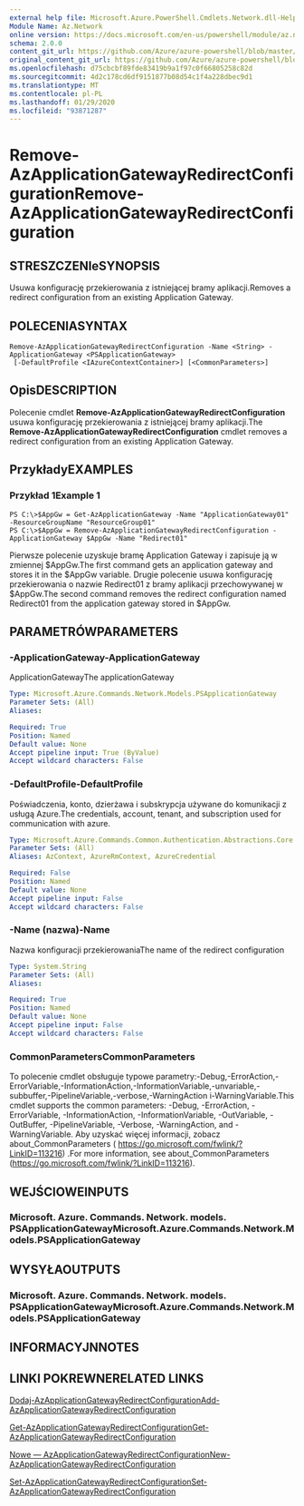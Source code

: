 ```yaml
---
external help file: Microsoft.Azure.PowerShell.Cmdlets.Network.dll-Help.xml
Module Name: Az.Network
online version: https://docs.microsoft.com/en-us/powershell/module/az.network/remove-azapplicationgatewayredirectconfiguration
schema: 2.0.0
content_git_url: https://github.com/Azure/azure-powershell/blob/master/src/Network/Network/help/Remove-AzApplicationGatewayRedirectConfiguration.md
original_content_git_url: https://github.com/Azure/azure-powershell/blob/master/src/Network/Network/help/Remove-AzApplicationGatewayRedirectConfiguration.md
ms.openlocfilehash: d75cbcbf89fde83419b9a1f97c0f66805258c82d
ms.sourcegitcommit: 4d2c178cd6df9151877b08d54c1f4a228dbec9d1
ms.translationtype: MT
ms.contentlocale: pl-PL
ms.lasthandoff: 01/29/2020
ms.locfileid: "93871287"
---
```

# <span data-ttu-id="bb7da-101">Remove-AzApplicationGatewayRedirectConfiguration</span><span class="sxs-lookup"><span data-stu-id="bb7da-101">Remove-AzApplicationGatewayRedirectConfiguration</span></span>

## <span data-ttu-id="bb7da-102">STRESZCZENIe</span><span class="sxs-lookup"><span data-stu-id="bb7da-102">SYNOPSIS</span></span>
<span data-ttu-id="bb7da-103">Usuwa konfigurację przekierowania z istniejącej bramy aplikacji.</span><span class="sxs-lookup"><span data-stu-id="bb7da-103">Removes a redirect configuration from an existing Application Gateway.</span></span>

## <span data-ttu-id="bb7da-104">POLECENIA</span><span class="sxs-lookup"><span data-stu-id="bb7da-104">SYNTAX</span></span>

```
Remove-AzApplicationGatewayRedirectConfiguration -Name <String> -ApplicationGateway <PSApplicationGateway>
 [-DefaultProfile <IAzureContextContainer>] [<CommonParameters>]
```

## <span data-ttu-id="bb7da-105">Opis</span><span class="sxs-lookup"><span data-stu-id="bb7da-105">DESCRIPTION</span></span>
<span data-ttu-id="bb7da-106">Polecenie cmdlet **Remove-AzApplicationGatewayRedirectConfiguration** usuwa konfigurację przekierowania z istniejącej bramy aplikacji.</span><span class="sxs-lookup"><span data-stu-id="bb7da-106">The **Remove-AzApplicationGatewayRedirectConfiguration** cmdlet removes a redirect configuration from an existing Application Gateway.</span></span>

## <span data-ttu-id="bb7da-107">Przykłady</span><span class="sxs-lookup"><span data-stu-id="bb7da-107">EXAMPLES</span></span>

### <span data-ttu-id="bb7da-108">Przykład 1</span><span class="sxs-lookup"><span data-stu-id="bb7da-108">Example 1</span></span>
```
PS C:\>$AppGw = Get-AzApplicationGateway -Name "ApplicationGateway01" -ResourceGroupName "ResourceGroup01"
PS C:\>$AppGw = Remove-AzApplicationGatewayRedirectConfiguration -ApplicationGateway $AppGw -Name "Redirect01"
```

<span data-ttu-id="bb7da-109">Pierwsze polecenie uzyskuje bramę Application Gateway i zapisuje ją w zmiennej $AppGw.</span><span class="sxs-lookup"><span data-stu-id="bb7da-109">The first command gets an application gateway and stores it in the $AppGw variable.</span></span>
<span data-ttu-id="bb7da-110">Drugie polecenie usuwa konfigurację przekierowania o nazwie Redirect01 z bramy aplikacji przechowywanej w $AppGw.</span><span class="sxs-lookup"><span data-stu-id="bb7da-110">The second command removes the redirect configuration named Redirect01 from the application gateway stored in $AppGw.</span></span>

## <span data-ttu-id="bb7da-111">PARAMETRÓW</span><span class="sxs-lookup"><span data-stu-id="bb7da-111">PARAMETERS</span></span>

### <span data-ttu-id="bb7da-112">-ApplicationGateway</span><span class="sxs-lookup"><span data-stu-id="bb7da-112">-ApplicationGateway</span></span>
<span data-ttu-id="bb7da-113">ApplicationGateway</span><span class="sxs-lookup"><span data-stu-id="bb7da-113">The applicationGateway</span></span>

```yaml
Type: Microsoft.Azure.Commands.Network.Models.PSApplicationGateway
Parameter Sets: (All)
Aliases:

Required: True
Position: Named
Default value: None
Accept pipeline input: True (ByValue)
Accept wildcard characters: False
```

### <span data-ttu-id="bb7da-114">-DefaultProfile</span><span class="sxs-lookup"><span data-stu-id="bb7da-114">-DefaultProfile</span></span>
<span data-ttu-id="bb7da-115">Poświadczenia, konto, dzierżawa i subskrypcja używane do komunikacji z usługą Azure.</span><span class="sxs-lookup"><span data-stu-id="bb7da-115">The credentials, account, tenant, and subscription used for communication with azure.</span></span>

```yaml
Type: Microsoft.Azure.Commands.Common.Authentication.Abstractions.Core.IAzureContextContainer
Parameter Sets: (All)
Aliases: AzContext, AzureRmContext, AzureCredential

Required: False
Position: Named
Default value: None
Accept pipeline input: False
Accept wildcard characters: False
```

### <span data-ttu-id="bb7da-116">-Name (nazwa)</span><span class="sxs-lookup"><span data-stu-id="bb7da-116">-Name</span></span>
<span data-ttu-id="bb7da-117">Nazwa konfiguracji przekierowania</span><span class="sxs-lookup"><span data-stu-id="bb7da-117">The name of the redirect configuration</span></span>

```yaml
Type: System.String
Parameter Sets: (All)
Aliases:

Required: True
Position: Named
Default value: None
Accept pipeline input: False
Accept wildcard characters: False
```

### <span data-ttu-id="bb7da-118">CommonParameters</span><span class="sxs-lookup"><span data-stu-id="bb7da-118">CommonParameters</span></span>
<span data-ttu-id="bb7da-119">To polecenie cmdlet obsługuje typowe parametry:-Debug,-ErrorAction,-ErrorVariable,-InformationAction,-InformationVariable,-unvariable,-subbuffer,-PipelineVariable,-verbose,-WarningAction i-WarningVariable.</span><span class="sxs-lookup"><span data-stu-id="bb7da-119">This cmdlet supports the common parameters: -Debug, -ErrorAction, -ErrorVariable, -InformationAction, -InformationVariable, -OutVariable, -OutBuffer, -PipelineVariable, -Verbose, -WarningAction, and -WarningVariable.</span></span> <span data-ttu-id="bb7da-120">Aby uzyskać więcej informacji, zobacz about_CommonParameters ( https://go.microsoft.com/fwlink/?LinkID=113216) .</span><span class="sxs-lookup"><span data-stu-id="bb7da-120">For more information, see about_CommonParameters (https://go.microsoft.com/fwlink/?LinkID=113216).</span></span>

## <span data-ttu-id="bb7da-121">WEJŚCIOWE</span><span class="sxs-lookup"><span data-stu-id="bb7da-121">INPUTS</span></span>

### <span data-ttu-id="bb7da-122">Microsoft. Azure. Commands. Network. models. PSApplicationGateway</span><span class="sxs-lookup"><span data-stu-id="bb7da-122">Microsoft.Azure.Commands.Network.Models.PSApplicationGateway</span></span>

## <span data-ttu-id="bb7da-123">WYSYŁA</span><span class="sxs-lookup"><span data-stu-id="bb7da-123">OUTPUTS</span></span>

### <span data-ttu-id="bb7da-124">Microsoft. Azure. Commands. Network. models. PSApplicationGateway</span><span class="sxs-lookup"><span data-stu-id="bb7da-124">Microsoft.Azure.Commands.Network.Models.PSApplicationGateway</span></span>

## <span data-ttu-id="bb7da-125">INFORMACYJN</span><span class="sxs-lookup"><span data-stu-id="bb7da-125">NOTES</span></span>

## <span data-ttu-id="bb7da-126">LINKI POKREWNE</span><span class="sxs-lookup"><span data-stu-id="bb7da-126">RELATED LINKS</span></span>

[<span data-ttu-id="bb7da-127">Dodaj-AzApplicationGatewayRedirectConfiguration</span><span class="sxs-lookup"><span data-stu-id="bb7da-127">Add-AzApplicationGatewayRedirectConfiguration</span></span>](./Add-AzApplicationGatewayRedirectConfiguration.md)

[<span data-ttu-id="bb7da-128">Get-AzApplicationGatewayRedirectConfiguration</span><span class="sxs-lookup"><span data-stu-id="bb7da-128">Get-AzApplicationGatewayRedirectConfiguration</span></span>](./Get-AzApplicationGatewayRedirectConfiguration.md)

[<span data-ttu-id="bb7da-129">Nowe — AzApplicationGatewayRedirectConfiguration</span><span class="sxs-lookup"><span data-stu-id="bb7da-129">New-AzApplicationGatewayRedirectConfiguration</span></span>](./New-AzApplicationGatewayRedirectConfiguration.md)

[<span data-ttu-id="bb7da-130">Set-AzApplicationGatewayRedirectConfiguration</span><span class="sxs-lookup"><span data-stu-id="bb7da-130">Set-AzApplicationGatewayRedirectConfiguration</span></span>](./Set-AzApplicationGatewayRedirectConfiguration.md)
